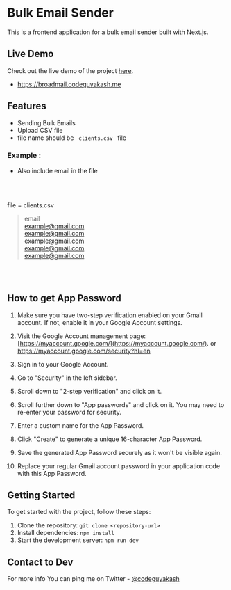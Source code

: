 # Bulk Email Sender

This is a frontend application for a bulk email sender built with Next.js.

## Live Demo

Check out the live demo of the project [here](https://broadmail.codeguyakash.me).

- https://broadmail.codeguyakash.me

## Features

- Sending Bulk Emails
- Upload CSV file
- file name should be <code> clients.csv </code> file

### Example :

- Also include email in the file

<br/>
<br/>

file = clients.csv
> email <br/>
> example@gmail.com <br/>
> example@gmail.com <br/>
> example@gmail.com <br/>
> example@gmail.com <br/>
> example@gmail.com
<br/>
<br/>


## How to get App Password

1. Make sure you have two-step verification enabled on your Gmail account. If not, enable it in your Google Account settings.

2. Visit the Google Account management page: [https://myaccount.google.com/](https://myaccount.google.com/). or https://myaccount.google.com/security?hl=en

3. Sign in to your Google Account.

4. Go to "Security" in the left sidebar.

5. Scroll down to "2-step verification" and click on it.

6. Scroll further down to "App passwords" and click on it. You may need to re-enter your password for security.

7. Enter a custom name for the App Password.

8. Click "Create" to generate a unique 16-character App Password.

9. Save the generated App Password securely as it won't be visible again.

10. Replace your regular Gmail account password in your application code with this App Password.

## Getting Started

To get started with the project, follow these steps:

1. Clone the repository: `git clone <repository-url>`
2. Install dependencies: `npm install`
3. Start the development server: `npm run dev`

## Contact to Dev
For more info You can ping me on Twitter - <a href="https://twitter.com/codeguyakash">@codeguyakash</a>
